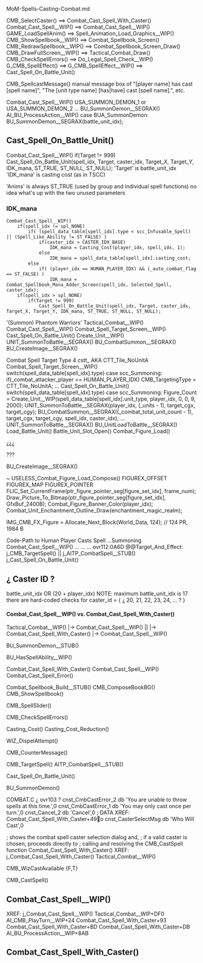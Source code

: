 MoM-Spells-Casting-Combat.md


CMB_SelectCaster()  ==>  Combat_Cast_Spell_With_Caster()
Combat_Cast_Spell__WIP()   ==> Combat_Cast_Spell__WIP()
GAME_LoadSpellAnim()  ==>  Spell_Animation_Load_Graphics__WIP()
CMB_ShowSpellbook__WIP()  ==>  Combat_Spellbook_Screen()
CMB_RedrawSpellbook__WIP()  ==>  Combat_Spellbook_Screen_Draw()
CMB_DrawFullScreen__WIP()  ==>  Tactical_Combat_Draw()
CMB_CheckSpellErrors()  ==>  Do_Legal_Spell_Check__WIP()
G_CMB_SpellEffect()  ==> G_CMB_SpellEffect__WIP()  ==>  Cast_Spell_On_Battle_Unit()



CMB_SpellcastMessage()
    manual message box of "[player name] has cast [spell name]", "The [unit type name] [has|have] cast [spell name].", etc.


Combat_Cast_Spell__WIP()
    USA_SUMMON_DEMON_1 or USA_SUMMON_DEMON_2
    ...
        BU_SummonDemon__SEGRAX()
AI_BU_ProcessAction__WIP()
    case BUA_SummonDemon:
        BU_SummonDemon__SEGRAX(battle_unit_idx);




## Cast_Spell_On_Battle_Unit()



Combat_Cast_Spell__WIP()
    if(Target != 999)
        Cast_Spell_On_Battle_Unit(spell_idx, Target, caster_idx, Target_X, Target_Y, IDK_mana, ST_TRUE, ST_NULL, ST_NULL);
'Target' is battle_unit_idx
'IDK_mana' is casting cost (as in TSCC)

'Anims' is always ST_TRUE  (used by group and individual spell functions)
no idea what's up with the two unused parameters

### IDK_mana
    Combat_Cast_Spell__WIP()
        if(spell_idx != spl_NONE)
            if( (spell_data_table[spell_idx].type < scc_Infusable_Spell) || (Spell_Like_Ability != ST_FALSE) )
                if(caster_idx > CASTER_IDX_BASE)
                    IDK_mana = Casting_Cost(player_idx, spell_idx, 1);
                else
                    IDK_mana = spell_data_table[spell_idx].casting_cost;
            else
                if( (player_idx == HUMAN_PLAYER_IDX) && (_auto_combat_flag == ST_FALSE) )
                    IDK_mana = Combat_Spellbook_Mana_Adder_Screen(spell_idx, Selected_Spell, caster_idx);
        if(spell_idx > spl_NONE)
            if(Target != 999)
                Cast_Spell_On_Battle_Unit(spell_idx, Target, caster_idx, Target_X, Target_Y, IDK_mana, ST_TRUE, ST_NULL, ST_NULL);






'(Summon) Phantom Warriors'
Tactical_Combat__WIP()
    Combat_Cast_Spell__WIP()
        Combat_Spell_Target_Screen__WIP()
        Cast_Spell_On_Battle_Unit()
            Create_Unit__WIP()
            UNIT_SummonToBattle__SEGRAX()
            BU_CombatSummon__SEGRAX()
                BU_CreateImage__SEGRAX()

Combat Spell Target Type  4  cstt_   AKA CTT_Tile_NoUnitA
Combat_Spell_Target_Screen__WIP()
    switch(spell_data_table[spell_idx].type)
        case scc_Summoning:
            if(_combat_attacker_player == HUMAN_PLAYER_IDX)
                CMB_TargetingType = CTT_Tile_NoUnitA;
...
Cast_Spell_On_Battle_Unit()
    switch(spell_data_table[spell_idx].type)
        case scc_Summoning:
            Figure_Count = Create_Unit__WIP(spell_data_table[spell_idx].unit_type, player_idx, 0, 0, 9, 2000);
            UNIT_SummonToBattle__SEGRAX(player_idx, (_units - 1), target_cgx, target_cgy);
            BU_CombatSummon__SEGRAX((_combat_total_unit_count - 1), target_cgx, target_cgy, spell_idx, caster_idx);
...
UNIT_SummonToBattle__SEGRAX()
    BU_UnitLoadToBattle__SEGRAX()
        Load_Battle_Unit()
        Battle_Unit_Slot_Open()
        Combat_Figure_Load()


¿¿¿



???




BU_CreateImage__SEGRAX()

~ USELESS_Combat_Figure_Load_Compose()
    FIGUREX_OFFSET
    FIGUREX_MAP
    FIGUREX_POINTER
    FLIC_Set_CurrentFrame(ptr_figure_pointer_seg[figure_set_idx], frame_num);
    Draw_Picture_To_Bitmap(ptr_figure_pointer_seg[figure_set_idx], GfxBuf_2400B);
    Combat_Figure_Banner_Color(player_idx);
    Combat_Unit_Enchantment_Outline_Draw(enchantment_magic_realm);

IMG_CMB_FX_Figure = Allocate_Next_Block(World_Data, 124);  // 124 PR, 1984 B
















Code-Path to Human Player Casts Spell
...Summoning
Combat_Cast_Spell__WIP()
    ...
    ...
    ...
    ovr112:0A6D
    @@Target_And_Effect:
        j_CMB_TargetSpell()  || j_AITP_CombatSpell__STUB()
        j_Cast_Spell_On_Battle_Unit()











## ¿ Caster ID ?
battle_unit_idx OR (20 + player_idx)
NOTE: maximum battle_unit_idx is 17
there are hard-coded checks for caster_id = { ¿ 20, 21, 22, 23, 24, ... ? }



#### Combat_Cast_Spell__WIP() vs. Combat_Cast_Spell_With_Caster()
Tactical_Combat__WIP()
    |-> Combat_Cast_Spell__WIP()
    ||
    |-> Combat_Cast_Spell_With_Caster()
        |-> Combat_Cast_Spell__WIP()



BU_SummonDemon__STUB()



BU_HasSpellAbility__WIP()

Combat_Cast_Spell_With_Caster()
Combat_Cast_Spell__WIP()
Combat_Cast_Spell_Error()

Combat_Spellbook_Build__STUB()
CMB_ComposeBookBG()
CMB_ShowSpellbook()

CMB_SpellSlider()

CMB_CheckSpellErrors()

Casting_Cost()
Casting_Cost_Reduction()

WIZ_DispelAttempt()

CMB_CounterMessage()

CMB_TargetSpell()
AITP_CombatSpell__STUB()

Cast_Spell_On_Battle_Unit()

BU_SummonDemon()



COMBAT.C
¿ ovr103 ?
    cnst_CmbCastError_2 db 'You are unable to throw spells at this time.',0
    cnst_CmbCastError_1 db 'You may only cast once per turn.',0
    cnst_Cancel_2 db 'Cancel',0             ; DATA XREF: Combat_Cast_Spell_With_Caster+49o
    cnst_CasterSelectMsg db 'Who Will Cast',0

; shows the combat spell caster selection dialog and,
; if a valid caster is chosen, proceeds directly to
; calling and resolving the CMB_CastSpell function
Combat_Cast_Spell_With_Caster()
XREF:
    j_Combat_Cast_Spell_With_Caster()
        Tactical_Combat__WIP()


CMB_WizCastAvailable {F,T}

CMB_CastSpell()

## Combat_Cast_Spell__WIP()
XREF:
    j_Combat_Cast_Spell__WIP()
        Tactical_Combat__WIP+DF0
        AI_CMB_PlayTurn__WIP+24
        Combat_Cast_Spell_With_Caster+93
        Combat_Cast_Spell_With_Caster+BD
        Combat_Cast_Spell_With_Caster+DB
        AI_BU_ProcessAction__WIP+8AB




## Combat_Cast_Spell_With_Caster()

